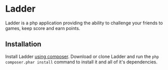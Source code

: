 Ladder
======

Ladder is a php application providing the ability to challenge your friends to
games, keep score and earn points.

## Installation

Install Ladder [using composer](http://getcomposer.org). Download or clone
Ladder and run the `php composer.phar install` command to install it and all
of it's dependencies.